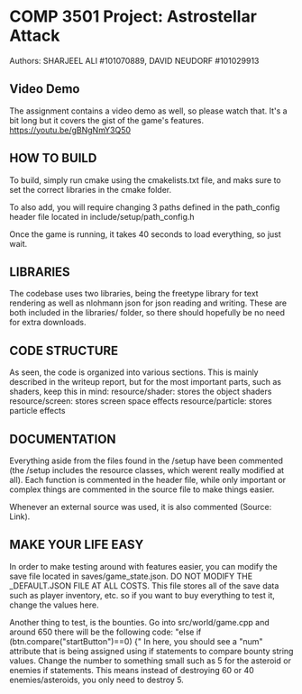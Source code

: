# COMP 3501 Project: Astrostellar Attack
Authors: SHARJEEL ALI \#101070889, DAVID NEUDORF \#101029913

## Video Demo

The assignment contains a video demo as well, so please watch that. It's a bit long but it covers the  gist of the game's features. https://youtu.be/gBNgNmY3Q50

## HOW TO BUILD

To build, simply run cmake using the cmakelists.txt file, and maks sure to set the correct libraries in the cmake folder.

To also add, you will require changing 3 paths defined in the path_config header file located in include/setup/path_config.h

Once the game is running, it takes 40 seconds to load everything, so just wait.

## LIBRARIES

The codebase uses two libraries, being the freetype library for text rendering as well as nlohmann json for json reading and writing. These are both included in the libraries/ folder, so there should hopefully be no need for extra downloads.

## CODE STRUCTURE

As seen, the code is organized into various sections. This is mainly described in the writeup report, but for the most important parts, such as shaders, keep this in mind:
resource/shader: stores the object shaders
resource/screen: stores screen space effects
resource/particle: stores particle effects

## DOCUMENTATION

Everything aside from the files found in the /setup have been commented (the /setup includes the resource classes, which werent really modified at all). Each function is commented in the header file, while only important or complex things are commented in the source file to make things easier.

Whenever an external source was used, it is also commented (Source: Link).

## MAKE YOUR LIFE EASY

In order to make testing around with features easier, you can modify the save file located in saves/game_state.json. DO NOT MODIFY THE _DEFAULT.JSON FILE AT ALL COSTS. This file stores all of the save data such as player inventory, etc. so if you want to buy everything to test it, change the values here.

Another thing to test, is the bounties. Go into src/world/game.cpp and around 650 there will be the following code:
"else if (btn.compare("startButton")==0) {"
In here, you should see a "num" attribute that is being assigned using if statements to compare bounty string values. Change the number to something small such as 5 for the asteroid or enemies if statements. This means instead of destroying 60 or 40 enemies/asteroids, you only need to destroy 5.
